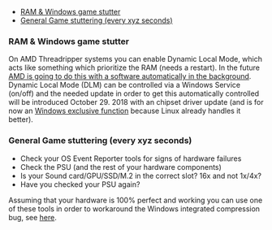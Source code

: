* [RAM & Windows game stutter](#ram--windows-game-stutter)
* [General Game stuttering (every xyz seconds)](#general-game-stuttering-every-xyz-seconds)

### RAM & Windows game stutter

On AMD Threadripper systems you can enable Dynamic Local Mode, which acts like something which prioritize the RAM (needs a restart). In the future [AMD is going to do this with a software automatically in the background](https://community.amd.com/community/gaming/blog/2018/10/05/previewing-dynamic-local-mode-for-the-amd-ryzen-threadripper-wx-series-processors). Dynamic Local Mode (DLM) can be controlled via a Windows Service (on/off) and the needed update in order to get this automatically controlled will be introduced October 29. 2018 with an chipset driver update (and is for now an [Windows exclusive function](https://en.m.wikipedia.org/wiki/SCHED_DEADLINE) because Linux already handles it better).

### General Game stuttering (every xyz seconds)

* Check your OS Event Reporter tools for signs of hardware failures
* Check the PSU (and the rest of your hardware components)
* Is your Sound card/GPU/SSD/M.2 in the correct slot? 16x and not 1x/4x?
* Have you checked your PSU again?

Assuming that your hardware is 100% perfect and working you can use one of these tools in order to workaround the Windows integrated compression bug, see [here](https://github.com/CHEF-KOCH/GamingTweaks/tree/master/Tools/RAM).
